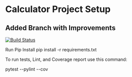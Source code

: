 # Calculator Project Setup
## Added Branch with Improvements 

[![Build Status](https://app.travis-ci.com/Hollinss/calc-homework.svg?branch=calc_part_4)](https://app.travis-ci.com/Hollinss/calc-homework)

Run Pip Install
pip install -r requirements.txt

To run tests, Lint, and Coverage report use this command:

pytest  --pylint --cov
